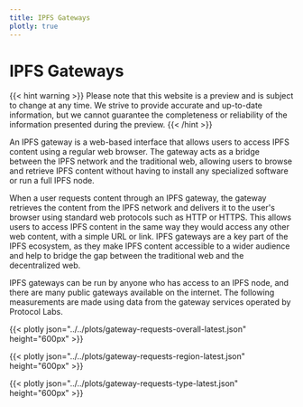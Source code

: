 ```yaml
---
title: IPFS Gateways
plotly: true
---
```


# IPFS Gateways

{{< hint warning >}}
Please note that this website is a preview and is subject to change at any time. 
We strive to provide accurate and up-to-date information, but we cannot guarantee 
the completeness or reliability of the information presented during the preview. 
{{< /hint >}}


An IPFS gateway is a web-based interface that allows users to access IPFS content using a regular web browser. The gateway acts as a bridge between the IPFS network and the traditional web, allowing users to browse and retrieve IPFS content without having to install any specialized software or run a full IPFS node.

When a user requests content through an IPFS gateway, the gateway retrieves the content from the IPFS network and delivers it to the user's browser using standard web protocols such as HTTP or HTTPS. This allows users to access IPFS content in the same way they would access any other web content, with a simple URL or link. IPFS gateways are a key part of the IPFS ecosystem, as they make IPFS content accessible to a wider audience and help to bridge the gap between the traditional web and the decentralized web.


IPFS gateways can be run by anyone who has access to an IPFS node, and there are many public gateways available on the internet. The following measurements are made using data from the gateway services operated by Protocol Labs.


{{< plotly json="../../plots/gateway-requests-overall-latest.json" height="600px" >}}

{{< plotly json="../../plots/gateway-requests-region-latest.json" height="600px" >}}

{{< plotly json="../../plots/gateway-requests-type-latest.json" height="600px" >}}
